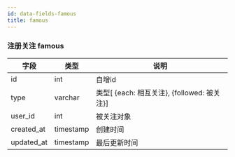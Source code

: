 ```yaml
---
id: data-fields-famous
title: famous
---
```


### 注册关注 famous

| 字段 | 类型 | 说明 |
| ------ | ------ | ------ |
| id | int | 自增id |
| type | varchar | 类型[ {each: 相互关注}, {followed: 被关注}] |
| user_id | int | 被关注对象 |
| created_at | timestamp | 创建时间 |
| updated_at | timestamp | 最后更新时间 |
